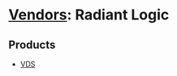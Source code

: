 # [Vendors](README.md): Radiant Logic

## Products

- [VDS](../products/e9e9aa2c-ad30-475f-9774-f652c37176f9.md)
